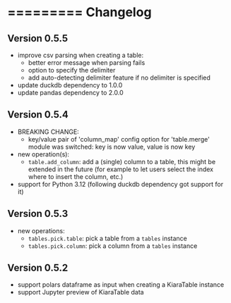 =========
Changelog
=========

## Version 0.5.5

- improve csv parsing when creating a table:
  - better error message when parsing fails
  - option to specify the delimiter
  - add auto-detecting delimiter feature if no delimiter is specified
- update duckdb dependency to 1.0.0
- update pandas dependency to 2.0.0

## Version 0.5.4

- BREAKING CHANGE:
  - key/value pair of 'column_map' config option for 'table.merge' module was switched: key is now value, value is now key
- new operation(s):
  - `table.add_column`: add a (single) column to a table, this might be extended in the future (for example to let users select the index where to insert the column, etc.)
- support for Python 3.12 (following duckdb dependency got support for it)

## Version 0.5.3

- new operations:
  - `tables.pick.table`: pick a table from a `tables` instance
  - `tables.pick.column`: pick a column from a `tables` instance

## Version 0.5.2

- support polars dataframe as input when creating a KiaraTable instance
- support Jupyter preview of KiaraTable data
